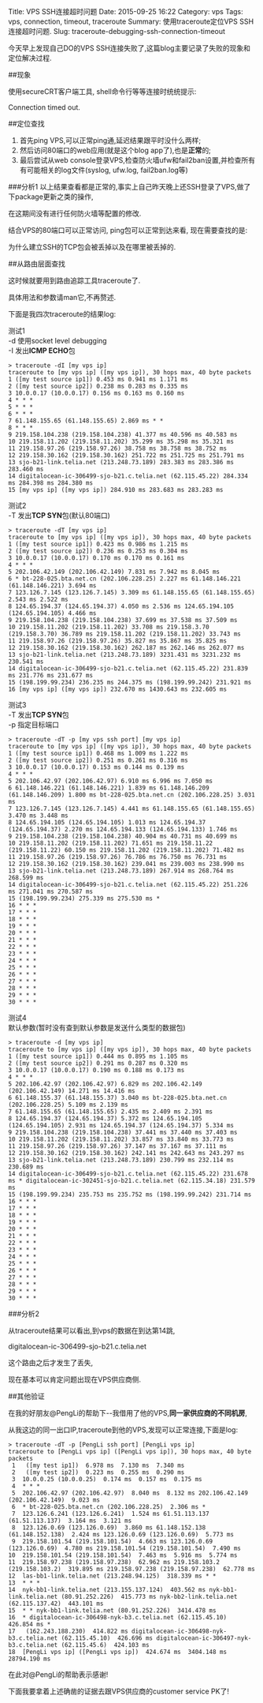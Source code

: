 Title: VPS SSH连接超时问题
Date: 2015-09-25 16:22
Category: vps
Tags: vps, connection, timeout, traceroute
Summary: 使用traceroute定位VPS SSH连接超时问题.
Slug: traceroute-debugging-ssh-connection-timeout

今天早上发现自己DO的VPS SSH连接失败了,这篇blog主要记录了失败的现象和定位解决过程.

##现象

使用secureCRT客户端工具, shell命令行等等连接时统统提示:

Connection timed out.

##定位查找

1. 首先ping VPS,可以正常ping通,延迟结果跟平时没什么两样;
2. 然后访问80端口的web应用(就是这个blog app了),也是**正常**的;
3. 最后尝试从web console登录VPS,检查防火墙ufw和fail2ban设置,并检查所有有可能相关的log文件(syslog, ufw.log, fail2ban.log等)

###分析1
以上结果查看都是正常的,事实上自己昨天晚上还SSH登录了VPS,做了下package更新之类的操作,

在这期间没有进行任何防火墙等配置的修改.

结合VPS的80端口可以正常访问, ping包可以正常到达来看, 现在需要查找的是:

为什么建立SSH的TCP包会被丢掉以及在哪里被丢掉的.

##从路由层面查找

这时候就要用到路由追踪工具traceroute了.

具体用法和参数请man它,不再赘述.

下面是我四次traceroute的结果log:

测试1  
-d 使用socket level debugging  
-I 发出**ICMP ECHO**包  
````
> traceroute -dI [my vps ip] 
traceroute to [my vps ip] ([my vps ip]), 30 hops max, 40 byte packets 
1 ([my test source ip1]) 0.453 ms 0.941 ms 1.171 ms 
2 ([my test source ip2]) 0.238 ms 0.283 ms 0.335 ms 
3 10.0.0.17 (10.0.0.17) 0.156 ms 0.163 ms 0.160 ms 
4 * * * 
5 * * * 
6 * * * 
7 61.148.155.65 (61.148.155.65) 2.869 ms * * 
8 * * * 
9 219.158.104.238 (219.158.104.238) 41.377 ms 40.596 ms 40.583 ms 
10 219.158.11.202 (219.158.11.202) 35.299 ms 35.298 ms 35.321 ms 
11 219.158.97.26 (219.158.97.26) 38.758 ms 38.758 ms 38.752 ms 
12 219.158.30.162 (219.158.30.162) 251.722 ms 251.725 ms 251.791 ms 
13 sjo-b21-link.telia.net (213.248.73.189) 283.383 ms 283.386 ms 283.460 ms 
14 digitalocean-ic-306499-sjo-b21.c.telia.net (62.115.45.22) 284.334 ms 284.398 ms 284.380 ms 
15 [my vps ip] ([my vps ip]) 284.910 ms 283.683 ms 283.283 ms 
````

测试2  
-T 发出**TCP SYN**包(默认80端口)
````
> traceroute -dT [my vps ip] 
traceroute to [my vps ip] ([my vps ip]), 30 hops max, 40 byte packets 
1 ([my test source ip1]) 0.423 ms 0.986 ms 1.215 ms 
2 ([my test source ip2]) 0.236 ms 0.253 ms 0.304 ms 
3 10.0.0.17 (10.0.0.17) 0.170 ms 0.170 ms 0.161 ms 
4 * * * 
5 202.106.42.149 (202.106.42.149) 7.831 ms 7.942 ms 8.045 ms 
6 * bt-228-025.bta.net.cn (202.106.228.25) 2.227 ms 61.148.146.221 (61.148.146.221) 3.694 ms 
7 123.126.7.145 (123.126.7.145) 3.309 ms 61.148.155.65 (61.148.155.65) 2.543 ms 2.522 ms 
8 124.65.194.37 (124.65.194.37) 4.050 ms 2.536 ms 124.65.194.105 (124.65.194.105) 4.466 ms 
9 219.158.104.238 (219.158.104.238) 37.699 ms 37.538 ms 37.509 ms 
10 219.158.11.202 (219.158.11.202) 33.708 ms 219.158.3.70 (219.158.3.70) 36.789 ms 219.158.11.202 (219.158.11.202) 33.743 ms 
11 219.158.97.26 (219.158.97.26) 35.827 ms 35.867 ms 35.825 ms 
12 219.158.30.162 (219.158.30.162) 262.187 ms 262.146 ms 262.077 ms 
13 sjo-b21-link.telia.net (213.248.73.189) 3231.431 ms 3231.232 ms 230.541 ms 
14 digitalocean-ic-306499-sjo-b21.c.telia.net (62.115.45.22) 231.839 ms 231.776 ms 231.677 ms 
15 (198.199.99.234) 236.235 ms 244.375 ms (198.199.99.242) 231.921 ms 
16 [my vps ip] ([my vps ip]) 232.670 ms 1430.643 ms 232.605 ms 
````

测试3  
-T 发出**TCP SYN**包  
-p 指定目标端口
````
> traceroute -dT -p [my vps ssh port] [my vps ip] 
traceroute to [my vps ip] ([my vps ip]), 30 hops max, 40 byte packets 
1 ([my test source ip1]) 0.468 ms 1.009 ms 1.222 ms 
2 ([my test source ip2]) 0.251 ms 0.261 ms 0.316 ms 
3 10.0.0.17 (10.0.0.17) 0.153 ms 0.144 ms 0.139 ms 
4 * * * 
5 202.106.42.97 (202.106.42.97) 6.910 ms 6.996 ms 7.050 ms 
6 61.148.146.221 (61.148.146.221) 1.839 ms 61.148.146.209 (61.148.146.209) 1.800 ms bt-228-025.bta.net.cn (202.106.228.25) 3.031 ms 
7 123.126.7.145 (123.126.7.145) 4.441 ms 61.148.155.65 (61.148.155.65) 3.470 ms 3.448 ms 
8 124.65.194.105 (124.65.194.105) 1.013 ms 124.65.194.37 (124.65.194.37) 2.270 ms 124.65.194.133 (124.65.194.133) 1.746 ms 
9 219.158.104.238 (219.158.104.238) 40.904 ms 40.731 ms 40.699 ms 
10 219.158.11.202 (219.158.11.202) 71.651 ms 219.158.11.22 (219.158.11.22) 60.150 ms 219.158.11.202 (219.158.11.202) 71.482 ms 
11 219.158.97.26 (219.158.97.26) 76.786 ms 76.750 ms 76.731 ms 
12 219.158.30.162 (219.158.30.162) 239.041 ms 239.003 ms 238.990 ms 
13 sjo-b21-link.telia.net (213.248.73.189) 267.914 ms 268.764 ms 268.599 ms 
14 digitalocean-ic-306499-sjo-b21.c.telia.net (62.115.45.22) 251.226 ms 271.041 ms 270.587 ms 
15 (198.199.99.234) 275.339 ms 275.530 ms * 
16 * * * 
17 * * * 
18 * * * 
19 * * * 
20 * * * 
21 * * * 
22 * * * 
23 * * * 
24 * * * 
25 * * * 
26 * * * 
27 * * * 
28 * * * 
29 * * * 
30 * * * 
````

测试4  
默认参数(暂时没有查到默认参数是发送什么类型的数据包)
````
> traceroute -d [my vps ip] 
traceroute to [my vps ip] ([my vps ip]), 30 hops max, 40 byte packets 
1 ([my test source ip1]) 0.444 ms 0.895 ms 1.105 ms 
2 ([my test source ip2]) 0.291 ms 0.287 ms 0.320 ms 
3 10.0.0.17 (10.0.0.17) 0.190 ms 0.188 ms 0.173 ms 
4 * * * 
5 202.106.42.97 (202.106.42.97) 6.829 ms 202.106.42.149 (202.106.42.149) 14.271 ms 14.416 ms 
6 61.148.155.37 (61.148.155.37) 3.040 ms bt-228-025.bta.net.cn (202.106.228.25) 5.109 ms 2.139 ms 
7 61.148.155.65 (61.148.155.65) 2.435 ms 2.409 ms 2.391 ms 
8 124.65.194.37 (124.65.194.37) 5.372 ms 124.65.194.105 (124.65.194.105) 2.931 ms 124.65.194.37 (124.65.194.37) 5.334 ms 
9 219.158.104.238 (219.158.104.238) 37.441 ms 37.440 ms 37.403 ms 
10 219.158.11.202 (219.158.11.202) 33.857 ms 33.840 ms 33.773 ms 
11 219.158.97.26 (219.158.97.26) 37.147 ms 37.167 ms 37.111 ms 
12 219.158.30.162 (219.158.30.162) 242.141 ms 242.643 ms 243.297 ms 
13 sjo-b21-link.telia.net (213.248.73.189) 230.799 ms 232.114 ms 230.689 ms 
14 digitalocean-ic-306499-sjo-b21.c.telia.net (62.115.45.22) 231.678 ms * digitalocean-ic-302451-sjo-b21.c.telia.net (62.115.34.18) 231.579 ms 
15 (198.199.99.234) 235.753 ms 235.752 ms (198.199.99.242) 231.714 ms 
16 * * * 
17 * * * 
18 * * * 
19 * * * 
20 * * * 
21 * * * 
22 * * * 
23 * * * 
24 * * * 
25 * * * 
26 * * * 
27 * * * 
28 * * * 
29 * * * 
30 * * *
````

###分析2

从traceroute结果可以看出,到vps的数据在到达第14跳,

digitalocean-ic-306499-sjo-b21.c.telia.net

这个路由之后才发生了丢失,

现在基本可以肯定问题出现在VPS供应商侧.

##其他验证

在我的好朋友@PengLi的帮助下--我借用了他的VPS,**同一家供应商的不同机房**,

从我这边的同一出口IP,traceroute到他的VPS,发现可以正常连接,下面是log:

````
> traceroute -dT -p [PengLi ssh port] [PengLi vps ip]
traceroute to [PengLi vps ip] ([PengLi vps ip]), 30 hops max, 40 byte packets
 1   ([my test ip1])  6.978 ms  7.130 ms  7.340 ms
 2   ([my test ip2])  0.223 ms  0.255 ms  0.290 ms
 3  10.0.0.25 (10.0.0.25)  0.174 ms  0.157 ms  0.175 ms
 4  * * *
 5  202.106.42.97 (202.106.42.97)  8.040 ms  8.132 ms 202.106.42.149 (202.106.42.149)  9.023 ms
 6  * bt-228-025.bta.net.cn (202.106.228.25)  2.306 ms *
 7  123.126.6.241 (123.126.6.241)  1.524 ms 61.51.113.137 (61.51.113.137)  3.164 ms  3.121 ms
 8  123.126.0.69 (123.126.0.69)  3.860 ms 61.148.152.138 (61.148.152.138)  2.424 ms 123.126.0.69 (123.126.0.69)  5.773 ms
 9  219.158.101.54 (219.158.101.54)  4.663 ms 123.126.0.69 (123.126.0.69)  4.780 ms 219.158.101.54 (219.158.101.54)  7.490 ms
10  219.158.101.54 (219.158.101.54)  7.463 ms  5.916 ms  5.774 ms
11  219.158.97.238 (219.158.97.238)  62.962 ms 219.158.103.2 (219.158.103.2)  319.895 ms 219.158.97.238 (219.158.97.238)  62.778 ms
12  las-bb1-link.telia.net (213.248.94.125)  318.339 ms * *
13  * * *
14  nyk-bb1-link.telia.net (213.155.137.124)  403.562 ms nyk-bb1-link.telia.net (80.91.252.226)  415.773 ms nyk-bb2-link.telia.net (62.115.137.42)  443.101 ms
15  * * nyk-bb1-link.telia.net (80.91.252.226)  3414.478 ms
16  * digitalocean-ic-306498-nyk-b3.c.telia.net (62.115.45.10)  426.854 ms *
17   (162.243.188.230)  414.822 ms digitalocean-ic-306498-nyk-b3.c.telia.net (62.115.45.10)  426.696 ms digitalocean-ic-306497-nyk-b3.c.telia.net (62.115.45.6)  424.103 ms
18  [PengLi vps ip] ([PengLi vps ip])  424.674 ms  3404.148 ms  28794.190 ms
````

在此对@PengLi的帮助表示感谢!

下面我要拿着上述确凿的证据去跟VPS供应商的customer service PK了!